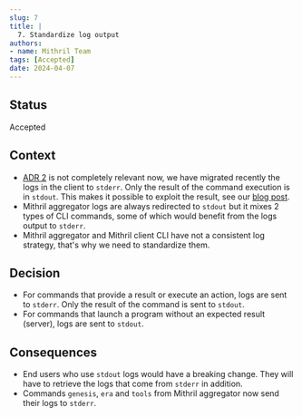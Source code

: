 ```yaml
---
slug: 7
title: |
  7. Standardize log output
authors:
- name: Mithril Team
tags: [Accepted]
date: 2024-04-07
---
```


## Status

Accepted

## Context

* [ADR 2](/adr/2) is not completely relevant now, we have migrated recently the logs in the client to `stderr`. Only the result of the command execution is in `stdout`. This makes it possible to exploit the result, see our [blog post](/dev-blog/2024/02/26/mithril-client-cli-output-breaking-change).
* Mithril aggregator logs are always redirected to `stdout` but it mixes 2 types of CLI commands, some of which would benefit from the logs output to `stderr`.
* Mithril aggregator and Mithril client CLI have not a consistent log strategy, that's why we need to standardize them.

## Decision

* For commands that provide a result or execute an action, logs are sent to `stderr`. Only the result of the command is sent to `stdout`.
* For commands that launch a program without an expected result (server), logs are sent to `stdout`.

## Consequences

* End users who use `stdout` logs would have a breaking change. They will have to retrieve the logs that come from `stderr` in addition.
* Commands `genesis`, `era` and `tools` from Mithril aggregator now send their logs to `stderr`.
